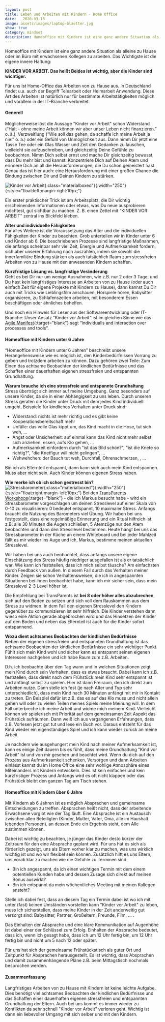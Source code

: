 ```yaml
---
layout: post
title: Leben und Arbeiten mit Kindern - Home Office
date:   2020-03-16
image: assets/images/laptop-blaetter.jpg
show: true
category: mindset
description: Homeoffice mit Kindern ist eine ganz andere Situation als alleine zu Hause oder im Büro mit erwachsenen Kollegen zu arbeiten.
---
```


Homeoffice mit Kindern ist eine ganz andere Situation als alleine zu Hause oder im Büro mit erwachsenen Kollegen zu arbeiten. Das Wichtigste ist die eigene innere Haltung:

**KINDER VOR ARBEIT. Das heißt Beides ist wichtig, aber die Kinder sind wichtiger.**

Für uns ist Home-Office das Arbeiten von zu Hause aus. In Deutschland findet u.a. auch der Begriff Telearbeit oder Heimarbeit Anwendung. Diese Art des Arbeiten ist natürlich nur für bestimmte Arbeitstätigkeiten möglich und vorallem in der IT-Branche verbreitet.


#### Generell
Möglicherweise löst die Aussage "Kinder vor Arbeit" schon Widerstand (“Halt - ohne meine Arbeit können wir aber unser Leben nicht finanzieren.” o. ä.), Verzweiflung (“Wie soll das gehen, da schaffe ich meine Arbeit ja nie.” o. ä.) oder ein Gefühl von Unmöglichkeit aus.
Dann nimm Dir jetzt eine Tasse Tee oder ein Glas Wasser und Zeit den Gedanken zu lauschen, vielleicht sie aufzuschreiben, und gleichzeitig Deine Gefühle zu beobachten. Nimm Dich selbst ernst und mache Dir gleichzeitig bewusst, dass Du mehr bist und kannst. Konzentriere Dich auf Deinen Atem und erinnere Dich an all die Herausforderungen, die Du schon gemeistert hast.
Genau das ist hier auch: eine Herausforderung mit einer großen Chance die Bindung zwischen Dir und Deinen Kindern zu stärken.

![Kinder vor Arbeit](/assets/images/kindervorarbeit.jpg){:class="materialboxed"}{:width="250"}{:style="float:left;margin-right:10px;"}

Ein erster praktischer Trick ist am Arbeitsplatz, die Dir wichtig erscheinenden Informationen oder etwas, was Du neue ausprobieren möchtest, gut sichtbar zu machen. Z. B. einen Zettel mit “KINDER VOR ARBEIT” zentral ins Blickfeld kleben.


**Alter und individuelle Fähigkeiten**<br>
Für alles Weitere ist die Voraussetzung das Alter und die individuellen Fähigkeiten der Kinder zu beachten. Grob unterteilen wir in Kinder unter 6 und Kinder ab 6.
Die beschriebenen Prozesse sind langfristige Maßnahmen, die anfangs scheinbar sehr viel Zeit, Energie und Aufmerksamkeit fordern, sich aber unserer Erfahrung nach auszahlen, indem sie sowohl die innerfamiliäre Bindung stärken als auch tatsächlich Raum zum stressfreien Arbeiten von zu Hause mit den anwesenden Kindern schaffen.

**Kurzfristige Lösung vs. langfristige Veränderung**<br>
Geht es bei Dir nur um wenige Ausnahmen, wie z.B. nur 2 oder 3 Tage, und Du hast kein langfristiges Interesse an Arbeiten von zu Hause (oder auch einfach Zeit für eigene Projekte mit Kindern zu Hause), dann kannst Du Dir auch mit Tricks wie Lieblingsfilm anschauen, Hörspiele hören, Babysitter organisieren, zu Schlafenszeiten arbeiten, mit besonderem Essen beschäftigen oder ähnliches behelfen.

Und noch ein Hinweis für Leser aus der Softwareentwicklung oder IT-Branche: Unser Ansatz "Kinder vor Arbeit" ist im gleichen Sinne wie das [Agile Manifest](https://agilemanifesto.org/){:target="blank"} sagt “Individualls and interaction over processes and tools”.


#### Homeoffice mit Kindern unter 6 Jahre
“Homeoffice mit Kindern unter 6 Jahren” beschreibt unsere Herangehensweise wie es möglich ist, den Kinderbedürfnissen Vorrang zu geben und trotzdem arbeiten zu können. Dazu gehören zwei Teile: Zum Einen das achtsame Beobachten der kindlichen Bedürfnisse und das Schaffen einer dauerhaften eigenen stressfreien und entspannten Grundhaltung.

**Warum brauche ich eine stressfreie und entspannte Grundhaltung**<br>
Stress überträgt sich immer auf meine Umgebung. Ganz besonders auf unsere Kinder, da sie in einer Abhängigkeit zu uns leben. Durch unseren Stress geraten die Kinder unter Druck mit dem jedes Kind individuell umgeht. Beispiele für kindliches Verhalten unter Druck sind:
<ul>
  <li style="list-style-type:disc;">Widerstand: nichts ist mehr richtig und es gibt keine Kooperationsbereitschaft mehr</li>
  <li style="list-style-type:disc;">Unfälle: das volle Glas kippt um, das Kind macht in die Hose, tut sich weh, ...</li>
  <li style="list-style-type:disc;">Angst oder Unsicherheit: auf einmal kann das Kind nicht mehr selbst sich anziehen, essen, aufs Klo gehen, ...</li>
  <li style="list-style-type:disc;">Aufmerksamkeit einfordern durch "ist das Bild schön?", "ist die Knete so richtig?", "die Knetfigur will nicht gelingen", ... </li>
  <li style="list-style-type:disc;">Wehwehchen: der Bauch tut weh, Durchfall, Ohrenschmerzen, , ...</li>
</ul>
Bin ich als Elternteil entspannt, dann kann sich auch mein Kind entspannen. Muss aber nicht sein. Auch Kinder können eigenen Stress haben.

**Wie merke ich ob ich schon gestresst bin?**<br>
![Stressbarometer](/assets/images/stressbaro.jpg){:class="materialboxed"}{:width="250"}{:style="float:right;margin-left:10px;"}
Bei den [TransParents Workshops](http://www.transparents.net){:target="blank"} - die ich Markus besucht habe - wird ein Stressbarometer vorgeschlagen um deinen Stresslevel auf einer Skala von 0-10 zu visualisieren: 0 bedeutet entspannt, 10 maximaler Stress. Anfangs braucht die Nutzung des Barometers viel Übung. Wir haben bei uns festgestellt, dass eine regelmäßige Erinnerung und ein Ritual hilfreich ist. z.B. alle 30 Minuten die Augen schließen, 5 Atemzüge nur den Atem beobachten und dann den Stresslevel bestimmen. Heute hängt bei uns das Stressbarometer in der Küche an einem Whiteboard und bei jeder Mahlzeit fällt es mir wieder ins Auge und ich, Markus, bestimme meinen aktuellen Stresslevel.

Wir haben bei uns auch beobachtet, dass anfangs unsere eigene Einschätzung des Stress häufig niedriger ausgefallen ist als er tatsächlich war. Wie kann ich feststellen, dass ich mich selbst täusche? Am einfachsten durch Feedback von außen. In diesem Fall durch das Verhalten meiner Kinder. Zeigen sie schon Verhaltensweisen, die ich in angespannten Situationen bei ihnen beobachtet habe, kann ich mir sicher sein, dass mein Stresslevel 2-3 Level höher ist.

Die Empfehlung bei TransParents ist **bei 8 oder höher alles abzubrechen**, sich auf den Boden zu setzen und sich voll dem Rauskommen aus dem Stress zu widmen. In dem Fall den eigenen Stresslevel den Kindern gegenüber zu kommunizieren ist sehr hilfreich. Die Kinder verstehen dann wieso eine Aktion gerade abgebrochen wird und das Hinsetzen der Kinder auf den Boden und neben das Elternteil ist auch für die Kinder sofort entspannend.


**Wozu dient achtsames Beobachten der kindlichen Bedürfnisse**<br>
Neben der eigenen stressfreien und entspannten Grundhaltung ist das achtsame Beobachten der kindlichen Bedürfnisse ein sehr wichtiger Punkt. Fühlt sich mein Kind wohl und sicher kann es entspannt seinen eigenen Interessen nachgehen und ich habe Raum zum z.B. Arbeiten.

D.h. ich beobachte über den Tag wann und in welchen Situationen zeigt mein Kind durch sein Verhalten, dass es etwas braucht. Dabei kann ich z.B. feststellen, dass direkt nach dem Frühstück mein Kind sehr entspannt ist und anfängt selbst zu spielen. Hier ist dann Freiraum, den ich direkt zum Arbeiten nutze. Dann stelle ich fest (je nach Alter und Typ sehr unterschiedlich), dass mein Kind nach 30 Minuten anfängt mit mir in Kontakt zu treten. Ein Beispiel dafür ist z.B. das es auf das Klo muss und nicht allein gehen will oder zu vielen Teilen meines Spiels meine Meinung will. In dem Fall unterbreche ich meine Arbeit und widme mich meinem Kind. Vielleicht können wir spielerisch mit Priorität auf dem gemeinsamen Zeit Aspekt das Frühstück aufräumen. Dann weiß ich aus vergangenen Erfahrungen, dass z.B. Vorlesen jetzt gut tut und lese ein Buch vor. Daraus entsteht für das Kind wieder ein eigenständiges Spiel und ich kann wieder zurück an meine Arbeit.

Je nachdem wie ausgehungert mein Kind nach meiner Aufmerksamkeit ist, kann es einige Zeit dauern bis es fühlt, dass meine Grundhaltung "Kind vor Arbeit" ist und von mir gesehen und beachtet wird. Wenn du dich auf den Prozess aus Aufmerksamkeit schenken, Versorgen und dann Arbeiten einlässt kannst du im Home Office eine sehr wohlige Atmosphäre eines Miteinanders mit Kindern entwickeln. Dies ist kein einfacher und kein kurzfristiger Prozess und Anfangs wird es oft nicht klappen oder das Frühstück bleibt den ganzen Tag am Tisch stehen.

#### Homeoffice mit Kindern über 6 Jahre
Mit Kindern ab 6 Jahren ist es möglich Absprachen und gemeinsame Entscheidungen zu treffen. Absprachen heißt nicht, dass der arbeitende Erwachsene vorgibt wie der Tag läuft. Eine Absprache ist ein Austausch zwischen allen Beteiligten (Kinder, Mutter, Vater, Oma, alle im Haushalt lebenden Personen), an dessen Ende ein Ergebnis steht, dem Alle zustimmen können.

Dabei ist wichtig zu beachten, je jünger das Kinder desto kürzer der Zeitraum für den eine Absprache geplant wird. Für uns hat es sich als förderlich gezeigt, uns als Eltern vorher klar zu machen, was uns wirklich wichtig ist und wo wir flexibel sein können. Zusätzlich hilft es uns Eltern, uns vorab klar zu machen wie die Gefühle zu Terminen sind:
<ul>
  <li style="list-style-type:disc;">Bin ich angespannt, da ich einen wichtigen Termin mit dem einem potentiellen Kunden habe und dessen Zusage sich direkt auf meinen Bonus auswirkt?
  </li>
  <li style="list-style-type:disc;">Bin ich entspannt da mein wöchentliches Meeting mit meinen Kollegen ansteht?
  </li>
</ul>
Stelle ich dabei fest, dass an diesem Tag ein Termin dabei ist wo ich mit unter (fast) keinen Umständen vorstellen kann "Kinder vor Arbeit" zu leben, muss ich sicherstellen, dass meine Kinder in der Zeit anderweitig gut versorgt sind: Babysitter, Partner, Großeltern, Freunde, Film, ... .

Das Einhalten der Absprache und eine klare Kommunikation auf Augenhöhe ist dabei einer der Schlüssel zum Erfolg. Einhalten der Absprache bedeutet, dass ich, wenn ich gesagt habe, dass ich um 12 Uhr fertig bin, um 12 Uhr fertig bin und nicht um 5 nach 12 oder später.

Für uns hat sich der gemeinsame Frühstückstisch als guter Ort und Zeitpunkt für Absprachen herausgestellt. Es ist wichtig, dass Absprachen und damit zusammenhängende Pläne z.B. beim Mittagstisch nochmals besprochen werden.

#### Zusammenfassung
Langfristiges Arbeiten von zu Hause mit Kindern ist keine leichte Aufgabe. Dies benötigt viel achtsames Beobachten der kindlichen Bedürfnisse und das Schaffen einer dauerhaften eigenen stressfreien und entspannten Grundhaltung der Eltern. Auch bei uns kommt es immer wieder zu Konflikten da sehr schnell "Kinder vor Arbeit" verloren geht. Wichtig ist dann ein liebevoller Umgang mit sich selber und mit den Kindern.
